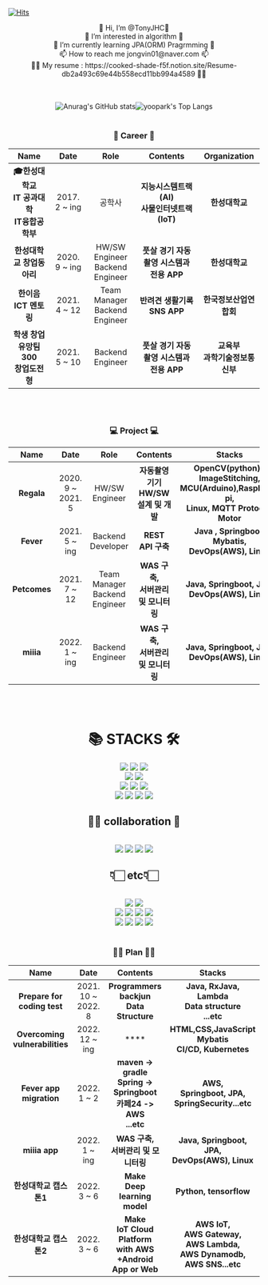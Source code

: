 [![Hits](https://hits.seeyoufarm.com/api/count/incr/badge.svg?url=https%3A%2F%2Fgithub.com%2FTonyJHC%2Fhit-counter&count_bg=%2379C83D&title_bg=%23555555&icon=android.svg&icon_color=%23E7E7E7&title=hits&edge_flat=false)](https://hits.seeyoufarm.com)

<div align=center>
👋 Hi, I’m @TonyJHC👋<br>
👀 I’m interested in algorithm 👀<br>
🌱 I’m currently learning JPA(ORM) Pragrmming 🌱<br>
📫 How to reach me jongvin01@naver.com 📫<br>
✍🏻 My resume : https://cooked-shade-f5f.notion.site/Resume-db2a493c69e44b558ecd11bb994a4589 ✍🏻
</div>
<br>
<br>
<div align = center>
            

![Anurag's GitHub stats](https://github-readme-stats.vercel.app/api?username=TonyJHC&&show_icons=true&theme=dracula)![yoopark's Top Langs](https://github-readme-stats.vercel.app/api/top-langs?username=TonyJHC&layout=compact&theme=dracula)
<br>
<br>
<div align = center>
            

### 🏁 Career 🏁
| **Name** | **Date** |  **Role** | **Contents** |**Organization** |
|:--------:|:--------:|:--------:|:--------:|:--------:|
| **:mortar_board:한성대학교<br>IT 공과대학 <br> IT융합공학부** | 2017. 2 ~ ing | 공학사 | **지능시스템트랙(AI)<br>사물인터넷트랙(IoT)** | **한성대학교** |
| **한성대학교 창업동아리** | 2020. 9 ~ ing | HW/SW Engineer<br>Backend Engineer  | **풋살 경기 자동 촬영 시스템과 전용 APP** | **한성대학교** |
| **한이음 ICT 멘토링** | 2021. 4 ~ 12 | Team Manager<br>Backend Engineer | **반려견 생활기록 SNS APP** | **한국정보산업연합회** |
| **학생 창업유망팀 300 <br>창업도전형** | 2021. 5 ~ 10 | Backend Engineer | **풋살 경기 자동 촬영 시스템과 전용 APP** | **교육부<br>과학기술정보통신부** |

<br>
<br>

### 💻 Project 💻
| **Name** | **Date** |  **Role** | **Contents** |**Stacks** |
|:--------:|:--------:|:--------:|:--------:|:--------:|
| **Regala** | 2020. 9 ~ <br>2021. 5 | HW/SW Engineer | **자동촬영기기 <br> HW/SW 설계 및 개발** | **OpenCV(python)-ImageStitching,<br>MCU(Arduino),Raspberry pi,<br>Linux, MQTT Protocol,<br>Motor** |
| **Fever** | 2021. 5 ~ ing | Backend Developer | **REST API 구축** | **Java , Springboot, Mybatis,<br> DevOps(AWS), Linux** |
| **Petcomes** | 2021. 7 ~ 12 | Team Manager<br>Backend Engineer | **WAS 구축,<br>서버관리 및 모니터링** | **Java, Springboot, JPA, <br>DevOps(AWS), Linux** |
| **miiia** | 2022. 1 ~ ing | Backend Engineer | **WAS 구축,<br>서버관리 및 모니터링** | **Java, Springboot, JPA, <br>DevOps(AWS), Linux** |

<br>
<br>

<div align=center><h1>📚 STACKS 🛠 </h1></div>
      <div align=center>
  <img src="https://img.shields.io/badge/Java-007396?style=for-the-badge&logo=java&logoColor=white"> 
  <img src="https://img.shields.io/badge/c++-00599C?style=for-the-badge&logo=c%2B%2B&logoColor=white">
  <img src="https://img.shields.io/badge/python-3776AB?style=for-the-badge&logo=python&logoColor=white">
      <br>
  <img src="https://img.shields.io/badge/mysql-4479A1?style=for-the-badge&logo=mysql&logoColor=white">
  <img src="https://img.shields.io/badge/Amazon DynamoDB-4053D6?style=for-the-badge&logo=Amazon DynamoDB&logoColor=white">
  <br>     
 
  <img src="https://img.shields.io/badge/SpringBoot-6DB33F?style=for-the-badge&logo=Spring&logoColor=white">    
  <img src="https://img.shields.io/badge/SpringSecurity-6DB33F?style=for-the-badge&logo=Spring Security&logoColor=white">  
  <img src="https://img.shields.io/badge/Tensorflow-FF6F00?style=for-the-badge&logo=TensorFlow&logoColor=white">  
   <br>
      
  <img src="https://img.shields.io/badge/linux-FCC624?style=for-the-badge&logo=linux&logoColor=black"> 
  <img src="https://img.shields.io/badge/Amazon AWS-232F3E?style=for-the-badge&logo=Amazon%20AWS&logoColor=white">
  <img src="https://img.shields.io/badge/apache tomcat-F8DC75?style=for-the-badge&logo=apachetomcat&logoColor=black">
  <img src="https://img.shields.io/badge/Docker-2496ED?style=for-the-badge&logo=Docker&logoColor=white">
  
       
  <br>
      </div>
      
      
  <div align=center><h2>👨‍💻 collaboration 🤝</h2><div>
      <div align = center>
        <br>         
  <img src="https://img.shields.io/badge/git-F05032?style=for-the-badge&logo=git&logoColor=white"> 
  <img src="https://img.shields.io/badge/github-181717?style=for-the-badge&logo=github&logoColor=white"> 
  <img src="https://img.shields.io/badge/Jira-0052CC?style=for-the-badge&logo=Jira Software&logoColor=white">  
  <img src="https://img.shields.io/badge/Slack-4A154B?style=for-the-badge&logo=Slack&logoColor=white">                
  <br>
      </div>
      
  <div align=center><h2>👇🏻 etc👇🏻 </h2><div>
      <div align = center>
            <br>
   <img src="https://img.shields.io/badge/Android-3DDC84?style=for-the-badge&logo=Android&logoColor=white"> 
  <img src="https://img.shields.io/badge/Arduino-00979D?style=for-the-badge&logo=Arduino&logoColor=white"> 
  
 <br>
  <img src="https://img.shields.io/badge/Postman-FF6C37?style=for-the-badge&logo=Postman&logoColor=white">
  <img src="https://img.shields.io/badge/IntelliJ-000000?style=for-the-badge&logo=IntelliJ IDEA&logoColor=white">   
  <img src="https://img.shields.io/badge/DataGrip-000000?style=for-the-badge&logo=DataGrip&logoColor=white"> 
  <img src="https://img.shields.io/badge/Eclipse-2C2255?style=for-the-badge&logo=Eclipse IDE&logoColor=white">   
  <br>
               
  <img src="https://img.shields.io/badge/Jupyter-F37626?style=for-the-badge&logo=Jupyter&logoColor=white">   
  <img src="https://img.shields.io/badge/Anaconda-44A833?style=for-the-badge&logo=Anaconda&logoColor=white">    
  <img src="https://img.shields.io/badge/Pycharm-000000?style=for-the-badge&logo=PyCharm&logoColor=white">    
             
   <img src="https://img.shields.io/badge/Visual Studio Code-007ACC?style=for-the-badge&logo=Visual Studio Code&logoColor=white">       
               <br>
               <br>
              
### ✍🏻 Plan ✍🏻
| **Name** | **Date** | **Contents** |**Stacks** |
|:--------:|:--------:|:--------:|:--------:|
| **Prepare for<br>coding test** | 2021. 10 ~ <br>2022. 8 | **Programmers<br>backjun<br>Data Structure** | **Java, RxJava, Lambda<br>Data structure<br>...etc** |
| **Overcoming vulnerabilities** | 2022. 12 ~ ing |**** | **HTML,CSS,JavaScript<br>Mybatis<br>CI/CD, Kubernetes** |
| **Fever app<br> migration** | 2022. 1 ~ 2 | **maven -> gradle<br>Spring -> Springboot<br>카페24 -> AWS<br>...etc**  | **AWS,<br>Springboot, JPA,<br>SpringSecurity...etc** |
| **miiia app<br>** | 2022. 1 ~ ing |**WAS 구축,<br>서버관리 및 모니터링** | **Java, Springboot, JPA, <br>DevOps(AWS), Linux** |
| **한성대학교 캡스톤1<br>** | 2022. 3 ~ 6 |**Make<br>Deep learning model** | **Python, tensorflow** |
| **한성대학교 캡스톤2<br>** | 2022. 3 ~ 6 |**Make<br>IoT Cloud Platform<br>with AWS<br>+Android App or Web** | **AWS IoT,<br>AWS Gateway,<br>AWS Lambda,<br>AWS Dynamodb,<br>AWS SNS...etc** |


<br>
<br>

<!---
TonyJHC/TonyJHC is a ✨ special ✨ repository because its `README.md` (this file) appears on your GitHub profile.
You can click the Preview link to take a look at your changes.
--->
